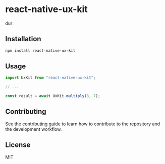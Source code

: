 # react-native-ux-kit

dur

## Installation

```sh
npm install react-native-ux-kit
```

## Usage

```js
import UxKit from "react-native-ux-kit";

// ...

const result = await UxKit.multiply(3, 7);
```

## Contributing

See the [contributing guide](CONTRIBUTING.md) to learn how to contribute to the repository and the development workflow.

## License

MIT
